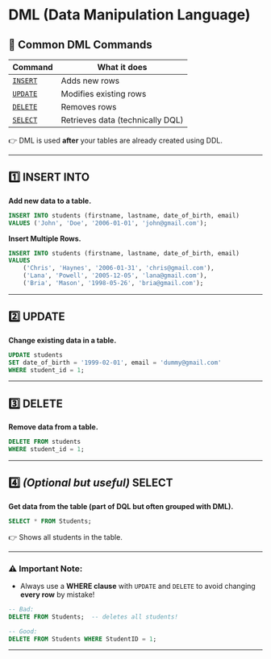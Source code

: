 # DML (Data Manipulation Language)

## 🔑 Common DML Commands

| Command  | What it does                     |
| -------- | -------------------------------- |
| [`INSERT`](#1️⃣-insert-into) | Adds new rows                    |
| [`UPDATE`](#2️⃣-update) | Modifies existing rows           |
| [`DELETE`](#3️⃣-delete) | Removes rows                     |
| [`SELECT`](#4️⃣-optional-but-useful-select) | Retrieves data (technically DQL) |

👉 DML is used **after** your tables are already created using DDL.

---

## 1️⃣ **INSERT INTO**

**Add new data to a table.**

```sql
INSERT INTO students (firstname, lastname, date_of_birth, email)
VALUES ('John', 'Doe', '2006-01-01', 'john@gmail.com');
```

**Insert Multiple Rows.**

```sql
INSERT INTO students (firstname, lastname, date_of_birth, email)
VALUES 
    ('Chris', 'Haynes', '2006-01-31', 'chris@gmail.com'),
    ('Lana', 'Powell', '2005-12-05', 'lana@gmail.com'),
    ('Bria', 'Mason', '1998-05-26', 'bria@gmail.com');
```

---

## 2️⃣ **UPDATE**

**Change existing data in a table.**

```sql
UPDATE students
SET date_of_birth = '1999-02-01', email = 'dummy@gmail.com'
WHERE student_id = 1;
```

---

## 3️⃣ **DELETE**

**Remove data from a table.**

```sql
DELETE FROM students
WHERE student_id = 1;
```

---

## 4️⃣ *(Optional but useful)* **SELECT**

**Get data from the table (part of DQL but often grouped with DML).**

```sql
SELECT * FROM Students;
```

👉 Shows all students in the table.

---

### ⚠️ Important Note:

* Always use a **WHERE clause** with `UPDATE` and `DELETE` to avoid changing **every row** by mistake!

```sql
-- Bad:
DELETE FROM Students;  -- deletes all students!

-- Good:
DELETE FROM Students WHERE StudentID = 1;
```

---